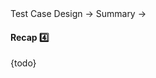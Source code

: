 <link rel="stylesheet" href="{{baseUrl}}/css/textbook.css">

<div class="website-content">

<div id="path">Test Case Design → Summary →</div>

<div id="title">

#### Recap :four:

</div>

<div id="body">

{todo}

</div>

<div id="extras">
</div>

</div>
